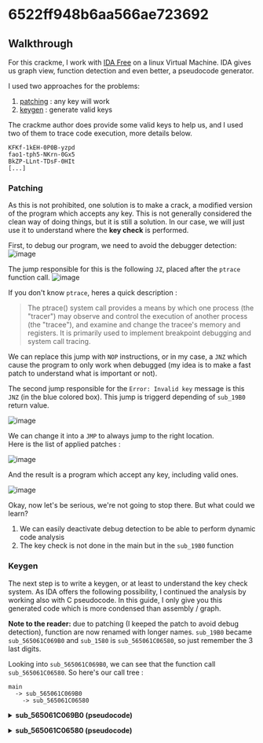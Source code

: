 # 6522ff948b6aa566ae723692


## Walkthrough
For this crackme, I work with [IDA Free](https://hex-rays.com/ida-free/) on a linux Virtual Machine.
IDA gives us graph view, function detection and even better, a pseudocode generator.

I used two approaches for the problems:
1. [patching](#patching) : any key will work
2. [keygen](#keygen) : generate valid keys

The crackme author does provide some valid keys to help us, and I used two of them to trace code execution, more details below.
```
KFKf-1kEH-0P0B-yzpd
fao1-tph5-NKrn-0Gx5
BkZP-LLnt-TDsF-0HIt
[...]
```


### Patching

As this is not prohibited, one solution is to make a crack, a modified version of the program which accepts any key.
This is not generally considered the clean way of doing things, but it is still a solution.
In our case, we will just use it to understand where the **key check** is performed.

First, to debug our program, we need to avoid the debugger detection:  
![image](https://github.com/Cyril-Meyer/RCE/assets/69190238/c2eb1a64-92ed-4085-9523-dc1233e86e21)

The jump responsible for this is the following `JZ`, placed after the `ptrace` function call.
![image](https://github.com/Cyril-Meyer/RCE/assets/69190238/e7b85f27-daaf-459e-b2e0-8f641c269c3b)

If you don't know `ptrace`, heres a quick description :
> The ptrace() system call provides a means by which one process (the "tracer") may observe and control the execution of another process (the "tracee"), and examine and change the tracee's memory and registers.
> It is primarily used to implement breakpoint debugging and system call tracing.

We can replace this jump with `NOP` instructions, or in my case, a `JNZ` which cause the program to only work when debugged (my idea is to make a fast patch to understand what is important or not).

The second jump responsible for the `Error: Invalid key` message is this `JNZ` (in the blue colored box).
This jump is triggerd depending of `sub_19B0` return value.

![image](https://github.com/Cyril-Meyer/RCE/assets/69190238/5d169e9f-a2dc-4767-b6bf-ec2a506f50d4)

We can change it into a `JMP` to always jump to the right location.  
Here is the list of applied patches :

![image](https://github.com/Cyril-Meyer/RCE/assets/69190238/76ebb6d6-0633-4697-a6d3-3d4d86e1b1e7)

And the result is a program which accept any key, including valid ones.

![image](https://github.com/Cyril-Meyer/RCE/assets/69190238/cc3dbbb6-59d6-454f-9c31-78362271fe6d)

Okay, now let's be serious, we're not going to stop there.
But what could we learn?
1. We can easily deactivate debug detection to be able to perform dynamic code analysis
2. The key check is not done in the main but in the `sub_19B0` function


### Keygen

The next step is to write a keygen, or at least to understand the key check system.
As IDA offers the following possibility, I continued the analysis by working also with C pseudocode.
In this guide, I only give you this generated code which is more condensed than assembly / graph.

**Note to the reader:** due to patching (I keeped the patch to avoid debug detection), function are now renamed with longer names. `sub_19B0` became `sub_565061C069B0` and `sub_1580` is `sub_565061C06580`, so just remember the 3 last digits.

Looking into `sub_565061C069B0`, we can see that the function call `sub_565061C06580`.
So here's our call tree :

```
main
  -> sub_565061C069B0
    -> sub_565061C06580
```

**<details><summary>sub_565061C069B0 (pseudocode)</summary>**

```
char __fastcall sub_565061C069B0(char *s, __m128i a2)
{
  int v2; // r14d
  __int64 v3; // r15
  __int8 v4; // al
  __int8 v5; // cl
  __int64 v6; // rax
  int v7; // eax
  __int64 v8; // r10
  __int64 v9; // rdi
  __int64 v10; // r9
  __int64 v11; // r8
  __int64 v12; // rsi
  __int64 v13; // rax
  __int64 v14; // rdx
  __int64 v15; // rcx
  bool v16; // r11
  _BYTE *v17; // rdx
  char result; // al
  bool v19; // bl
  bool v20; // bp
  char v21; // al
  __m128i v22; // [rsp+20h] [rbp-38h] BYREF
  unsigned __int64 v23; // [rsp+30h] [rbp-28h]

  v23 = __readfsqword(0x28u);
  if ( !s )
  {
    malloc(0x10uLL);
    goto LABEL_23;
  }
  a2 = 0LL;
  v22 = 0LL;
  if ( !*s )
    goto LABEL_17;
  v2 = 0;
  v3 = 0LL;
  while ( 1 )
  {
    v7 = (unsigned __int8)s[v3];
    v5 = v7 - 48;
    if ( (unsigned __int8)(v7 - 48) < 0xAu )
      goto LABEL_6;
    if ( (unsigned __int8)(v7 - 97) > 0x19u )
      break;
    v4 = v7 - 87;
LABEL_5:
    v5 = v4;
LABEL_6:
    v6 = v2++;
    v22.m128i_i8[v6] = v5;
LABEL_7:
    if ( strlen(s) <= ++v3 )
      goto LABEL_15;
  }
  if ( (unsigned __int8)(v7 - 65) <= 0x19u )
  {
    v4 = v7 - 29;
    goto LABEL_5;
  }
  if ( v7 == 32 || v7 == 45 )
    goto LABEL_7;
  v2 = 0;
LABEL_15:
  a2 = _mm_loadl_epi64(&v22);
  v8 = v22.m128i_u8[8];
  v9 = v22.m128i_u8[9];
  v10 = v22.m128i_u8[10];
  v11 = v22.m128i_u8[11];
  v12 = v22.m128i_u8[12];
  v13 = v22.m128i_u8[13];
  v14 = v22.m128i_u8[14];
  v15 = v22.m128i_u8[15];
  while ( 2 )
  {
    v16 = (unsigned __int16)(28087 * _mm_cvtsi128_si32(_mm_sad_epu8((__m128i)0LL, a2))) < 0x2493u;
    if ( a2.m128i_u8[0] + (unsigned __int64)a2.m128i_u8[1] + a2.m128i_u8[2] + a2.m128i_u8[3]
      && a2.m128i_u8[4] + (unsigned __int64)a2.m128i_u8[5] + a2.m128i_u8[6] + a2.m128i_u8[7]
      && v11 + v10 + v8 + v9 )
    {
      v19 = (unsigned __int64)(v10 * v8 * v11 * v9 * v14 * v13 * v12 * 0x2E8BA2E8BA2E8BA3LL * v15) < 0x1745D1745D1745D2LL
         && v16
         && v2 == 16;
      v20 = v15 + v14 + v12 + v13 == 0;
      v21 = sub_565061C06580(&v22);
      if ( v20 || !v19 || !v21 )
        goto LABEL_22;
      result = 1;
      if ( __readfsqword(0x28u) == v23 )
        return result;
LABEL_17:
      v15 = 0LL;
      v14 = 0LL;
      v13 = 0LL;
      v12 = 0LL;
      v11 = 0LL;
      v10 = 0LL;
      v9 = 0LL;
      v8 = 0LL;
      v2 = 0;
      continue;
    }
    break;
  }
  sub_565061C06580(&v22);
LABEL_22:
  v17 = malloc(0x10uLL);
  *(_QWORD *)v17 = "Invalid key";
  v17[8] = 2;
LABEL_23:
  result = 0;
  if ( __readfsqword(0x28u) != v23 )
    goto LABEL_17;
  return result;
}
```
</details>


**<details><summary>sub_565061C06580 (pseudocode)</summary>**

```
bool __fastcall sub_565061C06580(unsigned __int8 *a1)
{
  __int64 v1; // rdx
  unsigned __int64 v2; // rcx
  bool result; // al
  __int64 v4; // rdx
  unsigned __int64 v5; // rcx
  __int64 v6; // rdx
  unsigned __int64 v7; // rcx
  __int64 v8; // rsi
  unsigned __int64 v9; // rax
  unsigned __int64 v10; // r8
  unsigned __int64 v11; // r8
  __int64 v12; // rdx
  unsigned __int64 v13; // rcx
  __int64 v14; // rsi
  unsigned __int64 v15; // rax
  unsigned __int64 v16; // r8
  unsigned __int64 v17; // r8
  __int64 v18; // rsi
  unsigned __int64 v19; // rax
  unsigned __int64 v20; // r8
  unsigned __int64 v21; // r8
  __int64 v22; // rsi
  unsigned __int64 v23; // rax
  unsigned __int64 v24; // rdi
  unsigned __int64 v25; // rdi

  v1 = a1[3];
  v2 = v1 + ((((((unsigned __int64)*a1 << 6) + a1[1]) << 6) + a1[2]) << 6);
  if ( (unsigned int)v1 + (((((*a1 << 6) + a1[1]) << 6) + a1[2]) << 6) >= 4 )
  {
    result = 0;
    if ( (v1 & 1) == 0 || !((unsigned int)v2 % 3) )
      return result;
    if ( v2 >= 0x19 )
    {
      v8 = 11LL;
      do
      {
        v10 = v8 - 6;
        if ( ((v8 - 6) | (unsigned __int64)(int)v2) >> 32 )
        {
          if ( !((int)v2 % v10) )
            return 0;
        }
        else if ( !((unsigned int)v2 % (unsigned int)v10) )
        {
          return 0;
        }
        v11 = v8 - 4;
        if ( ((v8 - 4) | v2) >> 32 )
        {
          if ( !(v2 % v11) )
            return 0;
        }
        else if ( !((unsigned int)v2 % (unsigned int)v11) )
        {
          return 0;
        }
        v9 = v8 * v8;
        v8 += 6LL;
      }
      while ( v9 <= v2 );
    }
  }
  else if ( v2 < 2 )
  {
    return 0;
  }
  v4 = a1[7];
  v5 = v4 + ((((((unsigned __int64)a1[4] << 6) + a1[5]) << 6) + a1[6]) << 6);
  if ( (unsigned int)v4 + (((((a1[4] << 6) + a1[5]) << 6) + a1[6]) << 6) >= 4 )
  {
    result = 0;
    if ( (v4 & 1) == 0 || !((unsigned int)v5 % 3) )
      return result;
    if ( v5 >= 0x19 )
    {
      v14 = 11LL;
      do
      {
        v16 = v14 - 6;
        if ( ((v14 - 6) | (unsigned __int64)(int)v5) >> 32 )
        {
          if ( !((int)v5 % v16) )
            return 0;
        }
        else if ( !((unsigned int)v5 % (unsigned int)v16) )
        {
          return 0;
        }
        v17 = v14 - 4;
        if ( ((v14 - 4) | v5) >> 32 )
        {
          if ( !(v5 % v17) )
            return 0;
        }
        else if ( !((unsigned int)v5 % (unsigned int)v17) )
        {
          return 0;
        }
        v15 = v14 * v14;
        v14 += 6LL;
      }
      while ( v15 <= v5 );
    }
  }
  else if ( v5 < 2 )
  {
    return 0;
  }
  v6 = a1[11];
  v7 = v6 + ((((((unsigned __int64)a1[8] << 6) + a1[9]) << 6) + a1[10]) << 6);
  if ( (unsigned int)v6 + (((((a1[8] << 6) + a1[9]) << 6) + a1[10]) << 6) >= 4 )
  {
    result = 0;
    if ( (v6 & 1) == 0 || !((unsigned int)v7 % 3) )
      return result;
    if ( v7 >= 0x19 )
    {
      v18 = 11LL;
      do
      {
        v20 = v18 - 6;
        if ( ((v18 - 6) | (unsigned __int64)(int)v7) >> 32 )
        {
          if ( !((int)v7 % v20) )
            return 0;
        }
        else if ( !((unsigned int)v7 % (unsigned int)v20) )
        {
          return 0;
        }
        v21 = v18 - 4;
        if ( ((v18 - 4) | v7) >> 32 )
        {
          if ( !(v7 % v21) )
            return 0;
        }
        else if ( !((unsigned int)v7 % (unsigned int)v21) )
        {
          return 0;
        }
        v19 = v18 * v18;
        v18 += 6LL;
      }
      while ( v19 <= v7 );
    }
  }
  else if ( v7 < 2 )
  {
    return 0;
  }
  v12 = a1[15];
  v13 = v12 + ((((((unsigned __int64)a1[12] << 6) + a1[13]) << 6) + a1[14]) << 6);
  if ( (unsigned int)v12 + (((((a1[12] << 6) + a1[13]) << 6) + a1[14]) << 6) < 4 )
    return v13 >= 2;
  result = 0;
  if ( (v12 & 1) != 0 && (unsigned int)v13 % 3 )
  {
    if ( v13 >= 0x19 )
    {
      v22 = 11LL;
      do
      {
        v24 = v22 - 6;
        if ( ((v22 - 6) | (unsigned __int64)(int)v13) >> 32 )
        {
          if ( !((int)v13 % v24) )
            return 0;
        }
        else if ( !((unsigned int)v13 % (unsigned int)v24) )
        {
          return 0;
        }
        v25 = v22 - 4;
        if ( ((v22 - 4) | v13) >> 32 )
        {
          if ( !(v13 % v25) )
            return 0;
        }
        else if ( !((unsigned int)v13 % (unsigned int)v25) )
        {
          return 0;
        }
        v23 = v22 * v22;
        v22 += 6LL;
      }
      while ( v23 <= v13 );
    }
    return 1;
  }
  return result;
}
```
</details>
